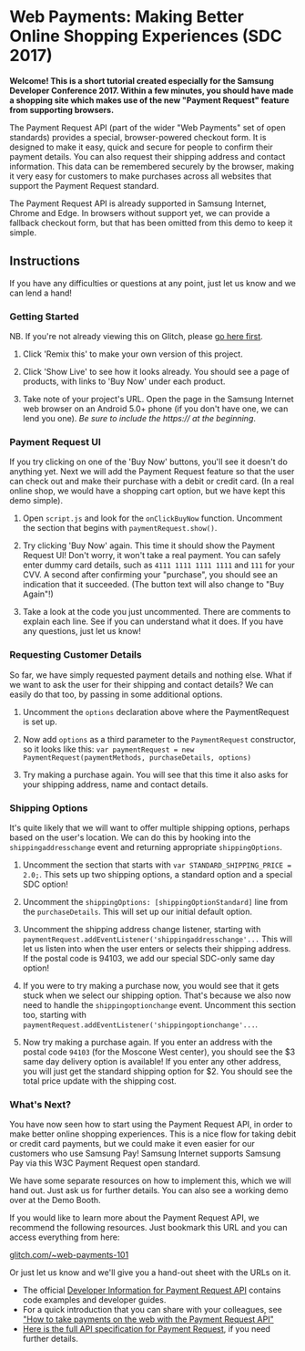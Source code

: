 # Web Payments: Making Better Online Shopping Experiences (SDC 2017)

**Welcome! This is a short tutorial created especially for the Samsung Developer Conference 2017. Within a few minutes, you should have made a shopping site which makes use of the new "Payment Request" feature from supporting browsers.**
 
The Payment Request API (part of the wider "Web Payments" set of open standards) provides a special, browser-powered checkout form. It is designed to make it easy, quick and secure for people to confirm their payment details. You can also request their shipping address and contact information. This data can be remembered securely by the browser, making it very easy for customers to make purchases across all websites that support the Payment Request standard.

The Payment Request API is already supported in Samsung Internet, Chrome and Edge. In browsers without support yet, we can provide a fallback checkout form, but that has been omitted from this demo to keep it simple.

## Instructions

If you have any difficulties or questions at any point, just let us know and we can lend a hand!

### Getting Started

NB. If you're not already viewing this on Glitch, please [go here first](https://glitch.com/~web-payments-101).

1. Click 'Remix this' to make your own version of this project.

1. Click 'Show Live' to see how it looks already. You should see a page of products, with links to 'Buy Now' under each product.

1. Take note of your project's URL. Open the page in the Samsung Internet web browser on an Android 5.0+ phone (if you don't have one, we can lend you one). _Be sure to include the https:// at the beginning_.

### Payment Request UI

If you try clicking on one of the 'Buy Now' buttons, you'll see it doesn't do anything yet. Next we will add the Payment Request feature so that the user can check out and make their purchase with a debit or credit card. (In a real online shop, we would have a shopping cart option, but we have kept this demo simple).

1. Open `script.js` and look for the `onClickBuyNow` function. Uncomment the section that begins with `paymentRequest.show()`.

1. Try clicking 'Buy Now' again. This time it should show the Payment Request UI! Don't worry, it won't take a real payment. You can safely enter dummy card details, such as `4111 1111 1111 1111` and `111` for your CVV. A second after confirming your "purchase", you should see an indication that it succeeded. (The button text will also change to "Buy Again"!)

1. Take a look at the code you just uncommented. There are comments to explain each line. See if you can understand what it does. If you have any questions, just let us know!

### Requesting Customer Details

So far, we have simply requested payment details and nothing else. What if we want to ask the user for their shipping and contact details? We can easily do that too, by passing in some additional options.

1. Uncomment the `options` declaration above where the PaymentRequest is set up. 

1. Now add `options` as a third parameter to the `PaymentRequest` constructor, so it looks like this: `var paymentRequest = new PaymentRequest(paymentMethods, purchaseDetails, options)`

1. Try making a purchase again. You will see that this time it also asks for your shipping address, name and contact details.

### Shipping Options

It's quite likely that we will want to offer multiple shipping options, perhaps based on the user's location. We can do this by hooking into the `shippingaddresschange` event and returning appropriate `shippingOptions`.

1. Uncomment the section that starts with `var STANDARD_SHIPPING_PRICE = 2.0;`. This sets up two shipping options, a standard option and a special SDC option!

1. Uncomment the `shippingOptions: [shippingOptionStandard]` line from the `purchaseDetails`. This will set up our initial default option.

1. Uncomment the shipping address change listener, starting with `paymentRequest.addEventListener('shippingaddresschange'...` This will let us listen into when the user enters or selects their shipping address. If the postal code is 94103, we add our special SDC-only same day option!

1. If you were to try making a purchase now, you would see that it gets stuck when we select our shipping option. That's because we also now need to handle the `shippingoptionchange` event. Uncomment this section too, starting with `paymentRequest.addEventListener('shippingoptionchange'...`.

1. Now try making a purchase again. If you enter an address with the postal code `94103` (for the Moscone West center), you should see the $3 same day delivery option is available! If you enter any other address, you will just get the standard shipping option for $2. You should see the total price update with the shipping cost.


### What's Next?

You have now seen how to start using the Payment Request API, in order to make better online shopping experiences. This is a nice flow for taking debit or credit card payments, but we could make it even easier for our customers who use Samsung Pay! Samsung Internet supports Samsung Pay via this W3C Payment Request open standard.

We have some separate resources on how to implement this, which we will hand out. Just ask us for further details. You can also see a working demo over at
the Demo Booth.

If you would like to learn more about the Payment Request API, we recommend the following resources. Just bookmark this URL and you can access everything from here: 

[glitch.com/~web-payments-101](https://glitch.com/~web-payments-101)

Or just let us know and we'll give you a hand-out sheet with the URLs on it.

* The official [Developer Information for Payment Request API](https://github.com/w3c/payment-request-info) contains code examples and developer guides.
* For a quick introduction that you can share with your colleagues, see ["How to take payments on the web with the Payment Request API"](https://medium.com/samsung-internet-dev/how-to-take-payments-on-the-web-with-the-payment-request-api-a523f6fc7c1f)
* [Here is the full API specification for Payment Request](https://www.w3.org/TR/payment-request/), if you need further details.
